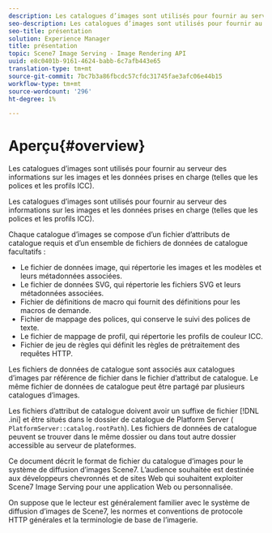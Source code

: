 ```yaml
---
description: Les catalogues d’images sont utilisés pour fournir au serveur des informations sur les images et les données prises en charge (telles que les polices et les profils ICC).
seo-description: Les catalogues d’images sont utilisés pour fournir au serveur des informations sur les images et les données prises en charge (telles que les polices et les profils ICC).
seo-title: présentation
solution: Experience Manager
title: présentation
topic: Scene7 Image Serving - Image Rendering API
uuid: e8c0401b-9161-4624-babb-6c7afb443e65
translation-type: tm+mt
source-git-commit: 7bc7b3a86fbcdc57cfdc31745fae3afc06e44b15
workflow-type: tm+mt
source-wordcount: '296'
ht-degree: 1%

---
```



# Aperçu{#overview}

Les catalogues d’images sont utilisés pour fournir au serveur des informations sur les images et les données prises en charge (telles que les polices et les profils ICC).

Les catalogues d’images sont utilisés pour fournir au serveur des informations sur les images et les données prises en charge (telles que les polices et les profils ICC).

Chaque catalogue d’images se compose d’un fichier d’attributs de catalogue requis et d’un ensemble de fichiers de données de catalogue facultatifs :

* Le fichier de données image, qui répertorie les images et les modèles et leurs métadonnées associées.
* Le fichier de données SVG, qui répertorie les fichiers SVG et leurs métadonnées associées.
* Fichier de définitions de macro qui fournit des définitions pour les macros de demande.
* Fichier de mappage des polices, qui conserve le suivi des polices de texte.
* Le fichier de mappage de profil, qui répertorie les profils de couleur ICC.
* Fichier de jeu de règles qui définit les règles de prétraitement des requêtes HTTP.

Les fichiers de données de catalogue sont associés aux catalogues d’images par référence de fichier dans le fichier d’attribut de catalogue. Le même fichier de données de catalogue peut être partagé par plusieurs catalogues d’images.

Les fichiers d’attribut de catalogue doivent avoir un suffixe de fichier [!DNL .ini] et être situés dans le dossier de catalogue de Platform Server ( `PlatformServer::catalog.rootPath`). Les fichiers de données de catalogue peuvent se trouver dans le même dossier ou dans tout autre dossier accessible au serveur de plateformes.

Ce document décrit le format de fichier du catalogue d’images pour le système de diffusion d’images Scene7. L’audience souhaitée est destinée aux développeurs chevronnés et de sites Web qui souhaitent exploiter Scene7 Image Serving pour une application Web ou personnalisée.

On suppose que le lecteur est généralement familier avec le système de diffusion d’images de Scene7, les normes et conventions de protocole HTTP générales et la terminologie de base de l’imagerie.
